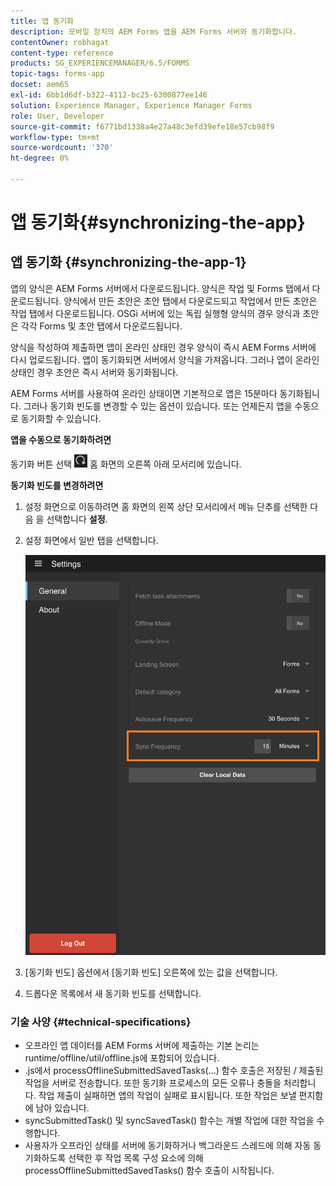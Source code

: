 ```yaml
---
title: 앱 동기화
description: 모바일 장치의 AEM Forms 앱을 AEM Forms 서버와 동기화합니다.
contentOwner: robhagat
content-type: reference
products: SG_EXPERIENCEMANAGER/6.5/FORMS
topic-tags: forms-app
docset: aem65
exl-id: 6bb1d6df-b322-4112-bc25-6300877ee146
solution: Experience Manager, Experience Manager Forms
role: User, Developer
source-git-commit: f6771bd1338a4e27a48c3efd39efe18e57cb98f9
workflow-type: tm+mt
source-wordcount: '370'
ht-degree: 0%

---
```


# 앱 동기화{#synchronizing-the-app}

## 앱 동기화 {#synchronizing-the-app-1}

앱의 양식은 AEM Forms 서버에서 다운로드됩니다. 양식은 작업 및 Forms 탭에서 다운로드됩니다. 양식에서 만든 초안은 초안 탭에서 다운로드되고 작업에서 만든 초안은 작업 탭에서 다운로드됩니다. OSGi 서버에 있는 독립 실행형 양식의 경우 양식과 초안은 각각 Forms 및 초안 탭에서 다운로드됩니다.

양식을 작성하여 제출하면 앱이 온라인 상태인 경우 양식이 즉시 AEM Forms 서버에 다시 업로드됩니다. 앱이 동기화되면 서버에서 양식을 가져옵니다. 그러나 앱이 온라인 상태인 경우 초안은 즉시 서버와 동기화됩니다.

AEM Forms 서버를 사용하여 온라인 상태이면 기본적으로 앱은 15분마다 동기화됩니다. 그러나 동기화 빈도를 변경할 수 있는 옵션이 있습니다. 또는 언제든지 앱을 수동으로 동기화할 수 있습니다.

**앱을 수동으로 동기화하려면**

동기화 버튼 선택 ![sync-app](assets/sync-app.png) 홈 화면의 오른쪽 아래 모서리에 있습니다.

**동기화 빈도를 변경하려면**

1. 설정 화면으로 이동하려면 홈 화면의 왼쪽 상단 모서리에서 메뉴 단추를 선택한 다음 을 선택합니다 **설정**.
1. 설정 화면에서 일반 탭을 선택합니다.

   ![일반 설정 창의 동기화 빈도 설정](assets/gen-settings-2.png)

1. [동기화 빈도] 옵션에서 [동기화 빈도] 오른쪽에 있는 값을 선택합니다.
1. 드롭다운 목록에서 새 동기화 빈도를 선택합니다.

### 기술 사양 {#technical-specifications}

* 오프라인 앱 데이터를 AEM Forms 서버에 제출하는 기본 논리는 runtime/offline/util/offline.js에 포함되어 있습니다.
* .js에서 processOfflineSubmittedSavedTasks(...) 함수 호출은 저장된 / 제출된 작업을 서버로 전송합니다. 또한 동기화 프로세스의 모든 오류나 충돌을 처리합니다. 작업 제출이 실패하면 앱의 작업이 실패로 표시됩니다. 또한 작업은 보낼 편지함에 남아 있습니다.
* syncSubmittedTask() 및 syncSavedTask() 함수는 개별 작업에 대한 작업을 수행합니다.
* 사용자가 오프라인 상태를 서버에 동기화하거나 백그라운드 스레드에 의해 자동 동기화하도록 선택한 후 작업 목록 구성 요소에 의해 processOfflineSubmittedSavedTasks() 함수 호출이 시작됩니다.
